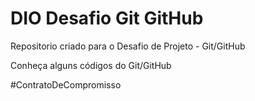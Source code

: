 # DIO Desafio Git GitHub



Repositorio criado para o Desafio de Projeto - Git/GitHub





Conheça alguns códigos do Git/GitHub









#ContratoDeCompromisso
